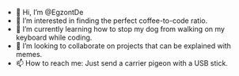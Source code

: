 - 👋 Hi, I’m @EgzontDe
- 👀 I’m interested in finding the perfect coffee-to-code ratio.
- 🌱 I’m currently learning how to stop my dog from walking on my keyboard while coding.
- 💞️ I’m looking to collaborate on projects that can be explained with memes.
- 📫 How to reach me: Just send a carrier pigeon with a USB stick.
